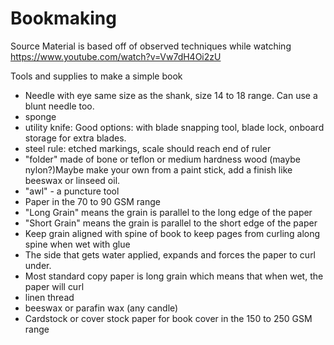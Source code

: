 # Bookmaking

Source Material is based off of observed techniques while watching https://www.youtube.com/watch?v=Vw7dH4Oi2zU


Tools and supplies to make a simple book

 * Needle with eye same size as the shank, size 14 to 18 range. Can use a blunt needle too.
 * sponge
 * utility knife: Good options: with blade snapping tool, blade lock, onboard storage for extra blades.
 * steel rule: etched markings, scale should reach end of ruler
 * "folder" made of bone or teflon or medium hardness wood (maybe nylon?)Maybe make your own from a paint stick, add a finish like beeswax or linseed oil.
 * "awl" - a puncture tool
 * Paper in the 70 to 90 GSM range
 * "Long Grain" means the grain is parallel to the long edge of the paper 
 * "Short Grain" means the grain is parallel to the short edge of the paper
 * Keep grain aligned with spine of book to keep pages from curling along spine when wet with glue
 * The side that gets water applied, expands and forces the paper to curl under.
 * Most standard copy paper is long grain which means that when wet, the paper will curl 
 * linen thread
 * beeswax or parafin wax (any candle)
 * Cardstock or cover stock paper for book cover in the 150 to 250 GSM range
